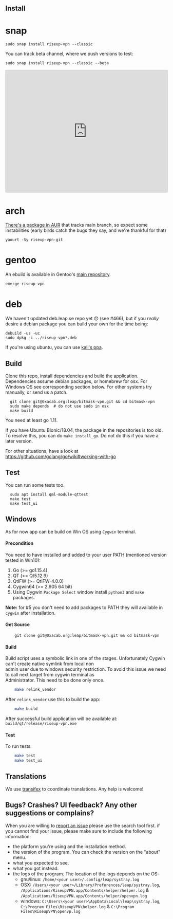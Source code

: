 ## Install 

# snap

```
sudo snap install riseup-vpn --classic
```

You can track beta channel, where we push versions to test:

```
sudo snap install riseup-vpn --classic --beta
```

<iframe
src="https://snapcraft.io/riseup-vpn/embedded?button=white&channels=true"
frameborder="0" width="100%" height="380px" style="border: 1px solid #CCC;
border-radius: 2px;"></iframe>

# arch

[There's a package in AUR](https://aur.archlinux.org/packages/riseup-vpn-git) that tracks main branch, so expect some instabilities (early birds catch the bugs they say, and we're thankful for that)

```
yaourt -Sy riseup-vpn-git
```

# gentoo

An ebuild is available in Gentoo's [main repository](https://packages.gentoo.org/packages/net-vpn/riseup-vpn).

```
emerge riseup-vpn
```

# deb

We haven't updated deb.leap.se repo yet 😞 (see #466), but if you *really* desire a debian
package you can build your own for the time being:

```
debuild -us -uc
sudo dpkg -i ../riseup-vpn*.deb
```

If you're using ubuntu, you can use [kali's ppa](https://launchpad.net/~kalikaneko/+archive/ubuntu/ppa).

## Build

Clone this repo, install dependencies and build the application. Dependencies
assume debian packages, or homebrew for osx. For Windows OS see corresponding section below. For other systems try
manually, or send us a patch.

```
  git clone git@0xacab.org:leap/bitmask-vpn.git && cd bitmask-vpn
  sudo make depends  # do not use sudo in osx 
  make build
```

You need at least go 1.11. 

If you have Ubuntu Bionic/18.04, the package in the repositories is too old. To resolve this, you can do `make install_go`. Do not do this if you have a later version.

For other situations, have a look at https://github.com/golang/go/wiki#working-with-go

## Test

You can run some tests too.

```
  sudo apt install qml-module-qttest
  make test
  make test_ui
```

## Windows
As for now app can be build on Win OS using `Cygwin` terminal.

#### Precondition
You need to have installed and added to your user PATH (mentioned version tested in Win10):
1) Go (>= go1.15.4)
2) QT (>= Qt5.12.9)
3) QtIFW (>= QtIFW-4.0.0)
4) Cygwin64 (>= 2.905 64 bit)
5) Using Cygwin `Package Select` window install `python3` and `make` packages. 

**Note:** for \#5 you don't need to add packages to PATH they will available in `cygwin` after installation.

#### Get Source
```
    git clone git@0xacab.org:leap/bitmask-vpn.git && cd bitmask-vpn
```

#### Build
Build script uses a symbolic link in one of the stages. Unfortunately Cygwin can't create native symlink from local non   
admin user due to windows security restriction. To avoid this issue we need to call next target from cygwin terminal as   
Administrator. This need to be done only once. 
```bash
    make relink_vendor
```

After `relink_vendor` use this to build the app:
```bash
    make build
```
After successful build application will be available at: `build/qt/release/riseup-vpn.exe`

#### Test

To run tests:

```bash
    make test
    make test_ui
```

Translations
------------

We use [transifex](https://www.transifex.com/otf/bitmask/bitmask-desktop/) to coordinate translations. Any help is welcome!


Bugs? Crashes? UI feedback? Any other suggestions or complains?
---------------------------------------------------------------

When you are willing to [report an issue](https://0xacab.org/leap/bitmask-vpn/-/issues) please
use the search tool first. if you cannot find your issue, please make sure to
include the following information:

* the platform you're using and the installation method.
* the version of the program. You can check the version on the "about" menu.
* what you expected to see.
* what you got instead.
* the logs of the program. The location of the logs depends on the OS:
  * gnu/linux: `/home/<your user>/.config/leap/systray.log`
  * OSX: `/Users/<your user>/Library/Preferences/leap/systray.log`, `/Applications/RiseupVPN.app/Contents/helper/helper.log` & `/Applications/RiseupVPN.app/Contents/helper/openvpn.log`
  * windows: `C:\Users\<your user>\AppData\Local\leap\systray.log`, `C:\Program Files\RiseupVPN\helper.log` & `C:\Program Files\RiseupVPN\openvp.log`
